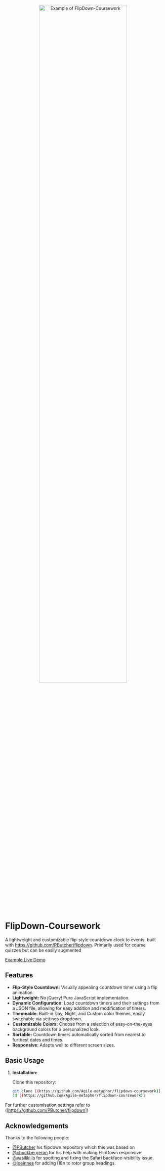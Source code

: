 <span style="text-align:center;display:block;width:100%;"><img src="https://imgur.com/a/M2vM9ro" style="width:75%" title="Example of FlipDown-Coursework" style="width: 500px;text-align:center"></span>

# FlipDown-Coursework

A lightweight and customizable flip-style countdown clock to events, built with https://github.com/PButcher/flipdown.
Primarily used for course quizzes but can be easily augmented

[Example Live Demo]([https://coursework-countdown-13050304098.us-central1.run.app])

## Features

- **Flip-Style Countdown:** Visually appealing countdown timer using a flip animation.
- **Lightweight:** No jQuery! Pure JavaScript implementation.
- **Dynamic Configuration:** Load countdown timers and their settings from a JSON file, allowing for easy addition and modification of timers.
- **Themeable:** Built-in Day, Night, and Custom color themes, easily switchable via settings dropdown.
- **Customizable Colors:** Choose from a selection of easy-on-the-eyes background colors for a personalized look.
- **Sortable:** Countdown timers automatically sorted from nearest to furthest dates and times.
- **Responsive:** Adapts well to different screen sizes.

## Basic Usage

1. **Installation:**

   Clone this repository:

   ```bash
   git clone [(https://github.com/Agile-metaphor/flipdown-coursework)]
   cd [(https://github.com/Agile-metaphor/flipdown-coursework)]
For further customisation settings refer to ([https://github.com/PButcher/flipdown])

## Acknowledgements

Thanks to the following people:
- [@PButcher]([https://github.com/PButcher]) his flipdown repository which this was based on
- [@chuckbergeron](https://github.com/chuckbergeron) for his help with making FlipDown responsive.
- [@vasiliki-b](https://github.com/vasiliki-b) for spotting and fixing the Safari backface-visibility issue.
- [@joeinnes](https://github.com/joeinnes) for adding i18n to rotor group headings.
